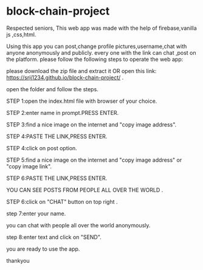 # block-chain-project

Respected seniors,
This web app was made with the help of firebase,vanilla js ,css,html.

Using this app you can post,change profile pictures,username,chat with anyone anonymously and publicly.
every one with the link can chat ,post on the platform.
please follow the following steps to operate the web app:

please download the zip file and extract it 
OR
open this link:  https://srij1234.github.io/block-chain-project/  .

open the folder and follow the steps.

STEP 1:open the index.html file with browser of your choice.

STEP 2:enter name in prompt.PRESS ENTER.

STEP 3:find a nice image on the internet and "copy image address".

STEP 4:PASTE THE LINK,PRESS ENTER.

STEP 4:click on post option.

STEP 5:find a nice image on the internet and "copy image address" or "copy image link".

STEP 6:PASTE THE LINK,PRESS ENTER.


YOU CAN SEE POSTS FROM PEOPLE ALL OVER THE WORLD .

STEP 6:click on "CHAT" button on top right .

step 7:enter your name.


you can chat with people all over the world anonymously.

step 8:enter text and click on "SEND".


you are ready to use the app.

thankyou


